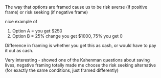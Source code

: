 The way that options are framed cause us to be risk averse (if positive frame) or risk seeking (if negative frame)

nice example of

1. Option A = you get $250 
2. Option B = 25% change you get $1000, 75% you get 0

Difference in framing is whether you get this as cash, or would have to pay it out as cash.

Very interesting - showed one of the Kahenman questions about saving lives, negative framing totally made me choose the risk seeking alternative (for exactly the same conditions, just framed differently)
